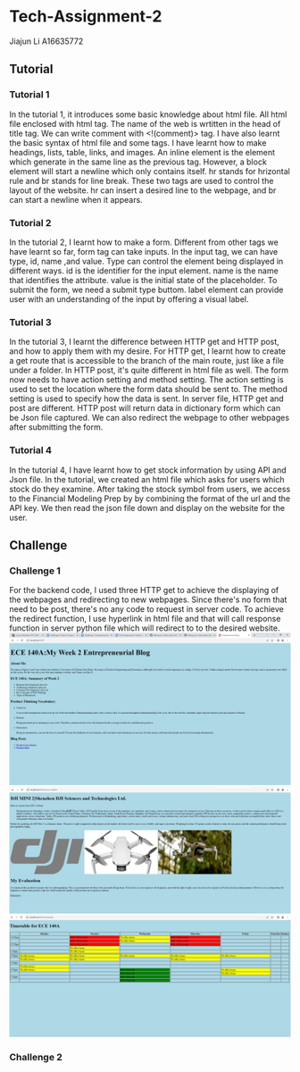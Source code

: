 # Tech-Assignment-2
Jiajun Li A16635772

## Tutorial
### Tutorial 1
In the tutorial 1, it introduces some basic knowledge about html file. All html file enclosed with html tag. The name of the web is wrtitten in the head of title tag. We can write comment with <!(comment)> tag. I have also learnt the basic syntax of html file and some tags. I have learnt how to make headings, lists, table, links, and images. An inline element is the element which generate in the same line as the previous tag. However, a block element will start a newline which only contains itself. hr stands for hrizontal rule and br stands for line break. These two tags are used to control the layout of the website. hr can insert a desired line to the webpage, and br can start a newline when it appears.
### Tutorial 2
In the tutorial 2, I learnt how to make a form. Different from other tags we have learnt so far, form tag can take inputs. In the input tag, we can have type, id, name ,and value. Type can control the element being displayed in different ways. id is the identifier for the input element. name is the name that identifies the attribute. value is the initial state of the placeholder. To submit the form, we need a submit type buttom. label element can provide user with an understanding of the input by offering a visual label.
### Tutorial 3
In the tutorial 3, I learnt the difference between HTTP get and HTTP post, and how to apply them with my desire. For HTTP get, I learnt how to create a get route that is accessible to the branch of the main route, just like a file under a folder. In HTTP post, it's quite different in html file as well. The form now needs to have action setting and method setting. The action setting is used to set the location where the form data should be sent to. The method setting is used to specify how the data is sent. In server file, HTTP get and post are different. HTTP post will return data in dictionary form which can be Json file captured. We can also redirect the webpage to other webpages after submitting the form.
### Tutorial 4
In the tutorial 4, I have learnt how to get stock information by using API and Json file. In the tutorial, we created an html file which asks for users which stock do they examine. After taking the stock symbol from users, we access to the Financial Modeling Prep by by combining the format of the url and the API key. We then read the json file down and display on the website for the user. 

## Challenge
### Challenge 1
For the backend code, I used three HTTP get to achieve the displaying of the webpages and redirecting to new webpages. Since there's no form that need to be post, there's no any code to request in server code. To achieve the redirect function, I use hyperlink in html file and that will call response function in server python file which will redirect to to the desired website.
![alt text](Challenge_1/public/challenge1.1.PNG)
![alt text](Challenge_1/public/challenge1.2.PNG)
![alt text](Challenge_1/public/challenge1.3.PNG)
### Challenge 2
